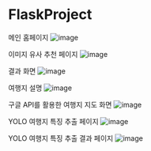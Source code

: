 # FlaskProject
메인 홈페이지
![image](https://github.com/user-attachments/assets/c835b7bd-b9a5-446d-9c1e-741fec9119d1)


이미지 유사 추천 페이지
![image](https://github.com/user-attachments/assets/867b5317-57ea-4be3-98ab-a905edb15943)


결과 화면
![image](https://github.com/user-attachments/assets/414721f5-417a-4a54-b56f-58670f66f95a)


여행지 설명
![image](https://github.com/user-attachments/assets/a6384f5c-a24f-4d9c-b1f4-c005ef95531c)

구글 API를 활용한 여행지 지도 화면
![image](https://github.com/user-attachments/assets/759db5e2-d2eb-4257-8246-c90d8a82fe5b)


YOLO 여행지 특징 추출 페이지
![image](https://github.com/user-attachments/assets/f371ed4a-99ea-4841-a10d-b0f8d680d7e4)


YOLO 여행지 특징 추출 결과 페이지
![image](https://github.com/user-attachments/assets/6f51e3cb-7a75-446a-81a0-f5b6cafbe1c5)


